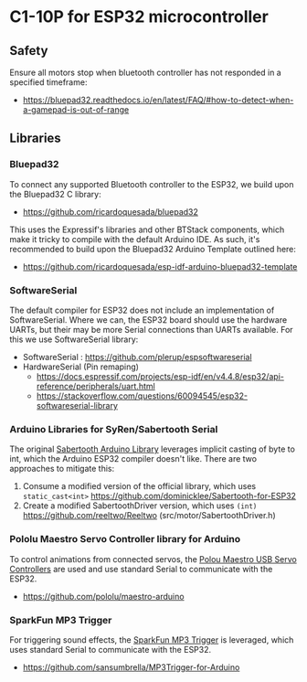 # C1-10P for ESP32 microcontroller

## Safety
Ensure all motors stop when bluetooth controller has not responded in a specified timeframe:
- https://bluepad32.readthedocs.io/en/latest/FAQ/#how-to-detect-when-a-gamepad-is-out-of-range

## Libraries
### Bluepad32
To connect any supported Bluetooth controller to the ESP32, we build upon the Bluepad32 C library:
- https://github.com/ricardoquesada/bluepad32

This uses the Expressif's libraries and other BTStack components, which make it tricky to compile with the default Arduino IDE. As such, it's recommended
to build upon the Bluepad32 Arduino Template outlined here:
- https://github.com/ricardoquesada/esp-idf-arduino-bluepad32-template

### SoftwareSerial
The default compiler for ESP32 does not include an implementation of SoftwareSerial. Where we can, the ESP32 board should use the hardware UARTs, but 
their may be more Serial connections than UARTs available. For this we use SoftwareSerial library:
- SoftwareSerial : https://github.com/plerup/espsoftwareserial
- HardwareSerial (Pin remaping)
    - https://docs.espressif.com/projects/esp-idf/en/v4.4.8/esp32/api-reference/peripherals/uart.html
    - https://stackoverflow.com/questions/60094545/esp32-softwareserial-library

### Arduino Libraries for SyRen/Sabertooth Serial
The original [Sabertooth Arduino Library](https://www.dimensionengineering.com/info/arduino) leverages implicit casting of byte to int, which the Arduino ESP32 compiler doesn't like. There are two approaches to mitigate this:
1. Consume a modified version of the official library, which uses `static_cast<int>` https://github.com/dominicklee/Sabertooth-for-ESP32
2. Create a modified SabertoothDriver version, which uses `(int)` https://github.com/reeltwo/Reeltwo (src/motor/SabertoothDriver.h)

### Pololu Maestro Servo Controller library for Arduino
To control animations from connected servos, the [Polou Maestro USB Servo Controllers](https://www.pololu.com/category/102/maestro-usb-servo-controllers) are used and use standard Serial to communicate with the ESP32.
- https://github.com/pololu/maestro-arduino

### SparkFun MP3 Trigger
For triggering sound effects, the [SparkFun MP3 Trigger](https://learn.sparkfun.com/tutorials/mp3-trigger-hookup-guide-v24) is leveraged, which uses standard Serial to communicate with the ESP32.
- https://github.com/sansumbrella/MP3Trigger-for-Arduino
